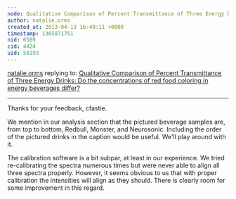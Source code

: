 ```yaml
---
node: Qualitative Comparison of Percent Transmittance of Three Energy Drinks: Do the concentrations of red food coloring in energy beverages differ?
author: natalie.orms
created_at: 2013-04-13 16:49:11 +0000
timestamp: 1365871751
nid: 6589
cid: 4424
uid: 50193
---
```




[natalie.orms](../profile/natalie.orms) replying to: [Qualitative Comparison of Percent Transmittance of Three Energy Drinks: Do the concentrations of red food coloring in energy beverages differ?](../notes/natalieorms/3-28-2013/qualitative-comparison-percent-transmittance-three-energy-drinks-do-conc)

----
Thanks for your feedback, cfastie.

We mention in our analysis section that the pictured beverage samples are,
 from top to bottom, Redbull, Monster, and Neurosonic. Including the order of the pictured drinks in the caption would be useful. We'll play around with it.

The calibration software is a bit subpar, at least in our experience. We tried 
re-calibrating the spectra numerous times but were never able to align all three spectra
properly. However, it seems obvious to us that with proper calibration the intensities will align 
as they should. There is clearly room for some improvement in this regard.